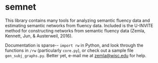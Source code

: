 # semnet

This library contains many tools for analyzing semantic fluency data and estimating semantic networks from fluency data. Included is the U-INVITE method for constructing networks from semantic fluency data (Zemla, Kennett, Jun, & Austerweil, 2016).

Documentation is sparse-- `import rw` in Python, and look through the functions in `/rw` (particularly `core.py`), or check out a sample file `gen_subj_graphs.py`. Better yet, e-mail me at zemla@wisc.edu for help.
